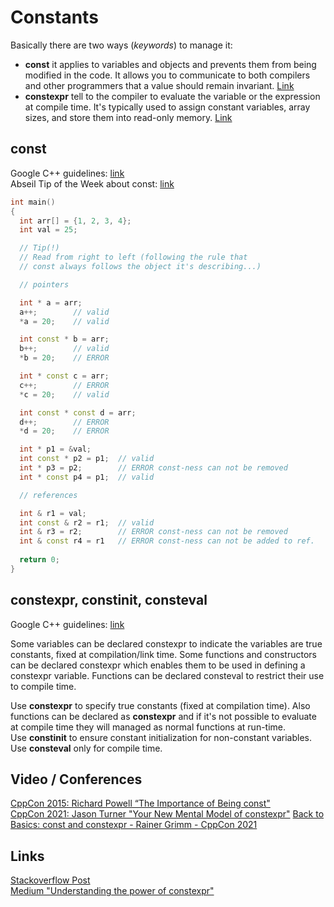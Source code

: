# Constants

Basically there are two ways (*keywords*) to manage it:

+ **const** it applies to variables and objects and prevents them from being modified in the code. It allows you to communicate to both compilers and other programmers that a value should remain invariant. [Link](https://en.cppreference.com/w/cpp/language/cv)
+ **constexpr** tell to the compiler to evaluate the variable or the expression at compile time. It's typically used to assign constant variables, array sizes, and store them into read-only memory. [Link](https://en.cppreference.com/w/cpp/language/constexpr)

## const

Google C++ guidelines: [link](https://google.github.io/styleguide/cppguide.html#Use_of_const)  
Abseil Tip of the Week about const: [link](https://abseil.io/tips/109)

```cpp
int main()
{
  int arr[] = {1, 2, 3, 4};
  int val = 25;

  // Tip(!)
  // Read from right to left (following the rule that
  // const always follows the object it's describing...)

  // pointers

  int * a = arr;
  a++;        // valid
  *a = 20;    // valid

  int const * b = arr;
  b++;        // valid
  *b = 20;    // ERROR

  int * const c = arr;
  c++;        // ERROR
  *c = 20;    // valid

  int const * const d = arr;
  d++;        // ERROR
  *d = 20;    // ERROR

  int * p1 = &val;
  int const * p2 = p1;  // valid
  int * p3 = p2;        // ERROR const-ness can not be removed
  int * const p4 = p1;  // valid

  // references

  int & r1 = val;
  int const & r2 = r1;  // valid
  int & r3 = r2;        // ERROR const-ness can not be removed
  int & const r4 = r1   // ERROR const-ness can not be added to ref.
  
  return 0;
}
```

## constexpr, constinit, consteval

Google C++ guidelines: [link](https://google.github.io/styleguide/cppguide.html#Use_of_constexpr)

Some variables can be declared constexpr to indicate the variables are true constants, fixed at compilation/link time. Some functions and constructors can be declared constexpr which enables them to be used in defining a constexpr variable. Functions can be declared consteval to restrict their use to compile time.

Use **constexpr** to specify true constants (fixed at compilation time). Also functions can be declared as **constexpr** and if it's not possible to evaluate at compile time they will managed as normal functions at run-time.  
Use **constinit** to ensure constant initialization for non-constant variables.  
Use **consteval** only for compile time.

## Video / Conferences

[CppCon 2015: Richard Powell “The Importance of Being const"](https://youtu.be/Y1KOuFYtTF4)  
[CppCon 2021: Jason Turner "Your New Mental Model of constexpr"](https://youtu.be/MdrfPSUtMVM)
[Back to Basics: const and constexpr - Rainer Grimm - CppCon 2021](https://youtu.be/tA6LbPyYdco)

## Links

[Stackoverflow Post](https://stackoverflow.com/questions/14116003/whats-the-difference-between-constexpr-and-const)  
[Medium "Understanding the power of constexpr"](https://medium.com/@elysiumceleste/understanding-the-power-of-constexpr-in-c-33aca6f9880)  